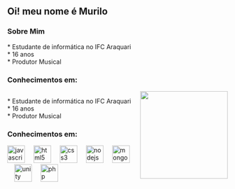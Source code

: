 <h2 align="left">Oi! meu nome é Murilo</h2>

<h3 align="left">Sobre Mim</h3>

<p align="left">* Estudante de informática no IFC Araquari<br>* 16 anos<br>* Produtor Musical</p>

<h3 align="left">Conhecimentos em:</h3>

<div align="left" style="display: flex; align-items: flex-start;">
  <!-- Texto e ícones à esquerda -->
  <div style="flex: 1;">
    <p align="left">* Estudante de informática no IFC Araquari<br>* 16 anos<br>* Produtor Musical</p>
    <h3 align="left">Conhecimentos em:</h3>
    <div align="left">
      <img src="https://cdn.jsdelivr.net/gh/devicons/devicon/icons/javascript/javascript-original.svg" height="40" alt="javascript logo" />
      <img width="12" />
      <img src="https://cdn.jsdelivr.net/gh/devicons/devicon/icons/html5/html5-original.svg" height="40" alt="html5 logo" />
      <img width="12" />
      <img src="https://cdn.jsdelivr.net/gh/devicons/devicon/icons/css3/css3-original.svg" height="40" alt="css3 logo" />
      <img width="12" />
      <img src="https://cdn.jsdelivr.net/gh/devicons/devicon/icons/nodejs/nodejs-original.svg" height="40" alt="nodejs logo" />
      <img width="12" />
      <img src="https://cdn.jsdelivr.net/gh/devicons/devicon/icons/mongodb/mongodb-original.svg" height="40" alt="mongodb logo" />
      <img width="12" />
      <img src="https://cdn.jsdelivr.net/gh/devicons/devicon/icons/unity/unity-original.svg" height="40" alt="unity logo" />
      <img width="12" />
      <img src="https://cdn.jsdelivr.net/gh/devicons/devicon/icons/php/php-original.svg" height="40" alt="php logo" />
    </div>
  </div>

  <!-- Imagem do GIF -->
  <div style="margin-left: 20px;">
    <img height="200" src="https://i.gifer.com/8K8b.gif" />
  </div>
</div>
